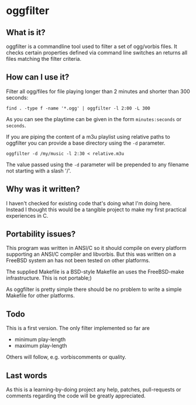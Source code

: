 oggfilter
=========

What is it?
-----------
oggfilter is a commandline tool used to filter a set of ogg/vorbis files. It
checks certain properties defined via command line switches an returns all
files matching the filter criteria.

How can I use it?
-----------------
Filter all ogg/files for file playing longer than 2 minutes and shorter than
300 seconds:

`find . -type f -name '*.ogg' | oggfilter -l 2:00 -L 300`

As you can see the playtime can be given in the form `minutes:seconds` or
`seconds`.

If you are piping the content of a m3u playlist using relative paths to
oggfilter you can provide a base directory using the `-d` parameter.

`oggfilter -d /my/music -l 2:30 < relative.m3u`

The value passed using the `-d` parameter will be prepended to any filename not
starting with a slash '/'.

Why was it written?
-------------------
I haven't checked for existing code that's doing what I'm doing here. Instead I
thought this would be a tangible project to make my first practical experiences
in C. 

Portability issues?
-------------------
This program was written in ANSI/C so it should compile on every platform
supporting an ANSI/C compiler and libvorbis. But this was written on a FreeBSD
system an has not been tested on other platforms. 

The supplied Makefile is a BSD-style Makefile an uses the FreeBSD-make
infrastructure. This is not portable;)

As oggfilter is pretty simple there should be no problem to write a simple
Makefile for other platforms.

Todo
----
This is a first version. The only filter implemented so far are

 * minimum play-length
 * maximum play-length

Others will follow, e.g. vorbiscomments or quality.

Last words
----------
As this is a learning-by-doing project any help, patches, pull-requests  or
comments regarding the code will be greatly appreciated.
